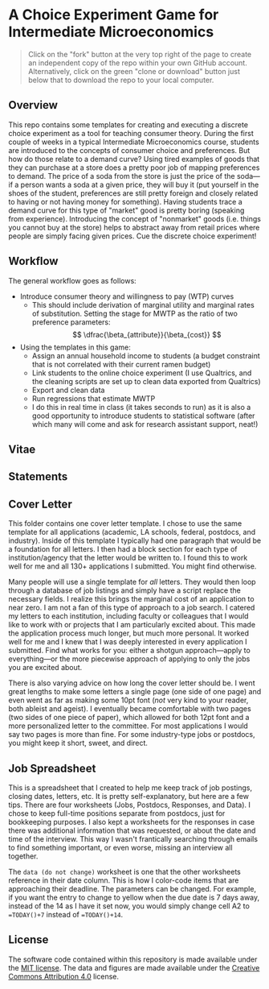 # A Choice Experiment Game for Intermediate Microeconomics

> Click on the "fork" button at the very top right of the page to create an independent copy of the repo within your own GitHub account. Alternatively, click on the green "clone or download" button just below that to download the repo to your local computer.

## Overview

This repo contains some templates for creating and executing a discrete choice experiment as a tool for teaching consumer theory. During the first couple of weeks in a typical Intermediate Microeconomics course, students are introduced to the concepts of consumer choice and preferences. But how do those relate to a demand curve? Using tired examples of goods that they can purchase at a store does a pretty poor job of mapping preferences to demand. The price of a soda from the store is just the price of the soda—if a person wants a soda at a given price, they will buy it (put yourself in the shoes of the student, preferences are still pretty foreign and closely related to having or not having money for something). Having students trace a demand curve for this type of "market" good is pretty boring (speaking from experience). Introducing the concept of "nonmarket" goods (i.e. things you cannot buy at the store) helps to abstract away from retail prices where people are simply facing given prices. Cue the discrete choice experiment! 

## Workflow

The general workflow goes as follows: 

- Introduce consumer theory and willingness to pay (WTP) curves
  - This should include derivation of marginal utility and marginal rates of substitution. Setting the stage for MWTP as the ratio of two preference parameters: $$ \dfrac{\beta_{attribute}}{\beta_{cost}} $$
- Using the templates in this game: 
  - Assign an annual household income to students (a budget constraint that is not correlated with their current ramen budget)
  - Link students to the online choice experiment (I use Qualtrics, and the cleaning scripts are set up to clean data exported from Qualtrics)
  - Export and clean data
  - Run regressions that estimate MWTP
   - I do this in real time in class (it takes seconds to run) as it is also a good opportunity to introduce students to statistical software (after which many will come and ask for research assistant support, neat!) 

## Vitae



## Statements



## Cover Letter

This folder contains one cover letter template. I chose to use the same template for all applications (academic, LA schools, federal, postdocs, and industry). Inside of this template I typically had one paragraph that would be a foundation for all letters. I then had a block section for each type of institution/agency that the letter would be written to. I found this to work well for me and all 130+ applications I submitted. You might find otherwise.

Many people will use a single template for *all* letters. They would then loop through a database of job listings and simply have a script replace the necessary fields. I realize this brings the marginal cost of an application to near zero. I am not a fan of this type of approach to a job search. I catered my letters to each institution, including faculty or colleagues that I would like to work with or projects that I am particularly excited about. This made the application process much longer, but much more personal. It worked well for me and I knew that I was deeply interested in every application I submitted. Find what works for you: either a shotgun approach—apply to everything—or the more piecewise approach of applying to only the jobs you are excited about.

There is also varying advice on how long the cover letter should be. I went great lengths to make some letters a single page (one side of one page) and even went as far as making some 10pt font (*not* very kind to your reader, both ableist and ageist). I eventually became comfortable with two pages (two sides of one piece of paper), which allowed for both 12pt font and a more personalized letter to the committee. For most applications I would say two pages is more than fine. For some industry-type jobs or postdocs, you might keep it short, sweet, and direct. 

## Job Spreadsheet

This is a spreadsheet that I created to help me keep track of job postings, closing dates, letters, etc. It is pretty self-explanatory, but here are a few tips. There are four worksheets (Jobs, Postdocs, Responses, and Data). I chose to keep full-time positions separate from postdocs, just for bookkeeping purposes. I also kept a worksheets for the responses in case there was additional information that was requested, or about the date and time of the interview. This way I wasn't frantically searching through emails to find something important, or even worse, missing an interview all together. 

The `data (do not change)` worksheet is one that the other worksheets reference in their date column. This is how I color-code items that are approaching their deadline. The parameters can be changed. For example, if you want the entry to change to yellow when the due date is 7 days away, instead of the 14 as I have it set now, you would simply change cell A2 to `=TODAY()+7` instead of `=TODAY()+14`.  

## License

The software code contained within this repository is made available under the [MIT license](http://opensource.org/licenses/mit-license.php). The data and figures are made available under the [Creative Commons Attribution 4.0](https://creativecommons.org/licenses/by/4.0/) license.
